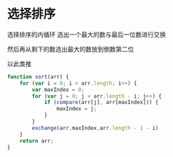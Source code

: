 # 选择排序
选择排序的内循环 选出一个最大的数与最后一位数进行交换

然后再从剩下的数选出最大的数放到倒数第二位


以此类推
```javascript
function sort(arr) {
    for (var i = 0; i < arr.length; i++) {
        var maxIndex = 0;
        for (var j = 0; j < arr.length - i; j++) {
            if (compare(arr[j], arr[maxIndex])) {
                maxIndex = j;
            }
        }
        exchange(arr,maxIndex,arr.length - 1 - i)
    }
    return arr;
}
```
